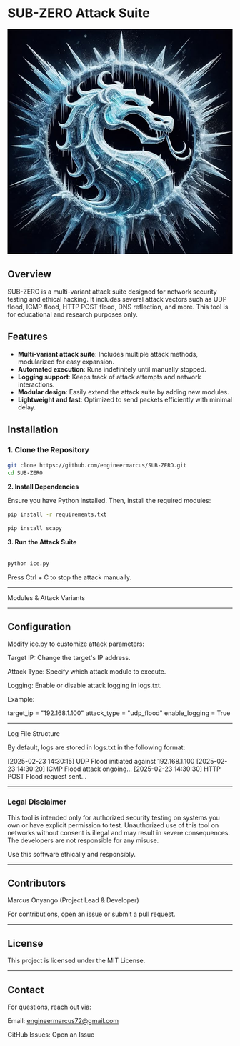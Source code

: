 # **SUB-ZERO Attack Suite**  


![SUB-ZERO Banner](thumbnails/sub.png)  
## **Overview**  
SUB-ZERO is a multi-variant attack suite designed for network security testing and ethical hacking. It includes several attack vectors such as UDP flood, ICMP flood, HTTP POST flood, DNS reflection, and more. This tool is for educational and research purposes only.

## **Features**  
- **Multi-variant attack suite**: Includes multiple attack methods, modularized for easy expansion.  
- **Automated execution**: Runs indefinitely until manually stopped.  
- **Logging support**: Keeps track of attack attempts and network interactions.  
- **Modular design**: Easily extend the attack suite by adding new modules.  
- **Lightweight and fast**: Optimized to send packets efficiently with minimal delay.  

## **Installation**  

### **1. Clone the Repository**  

```bash
git clone https://github.com/engineermarcus/SUB-ZERO.git
cd SUB-ZERO

```
**2. Install Dependencies**

Ensure you have Python installed. Then, install the required modules:

```bash
pip install -r requirements.txt
```

```sh
pip install scapy
```
**3. Run the Attack Suite**

```bash

python ice.py
```
Press Ctrl + C to stop the attack manually.


---

Modules & Attack Variants


---

## **Configuration**

Modify ice.py to customize attack parameters:

Target IP: Change the target's IP address.

Attack Type: Specify which attack module to execute.

Logging: Enable or disable attack logging in logs.txt.


Example:

target_ip = "192.168.1.100"
attack_type = "udp_flood"
enable_logging = True


---

Log File Structure

By default, logs are stored in logs.txt in the following format:

[2025-02-23 14:30:15] UDP Flood initiated against 192.168.1.100
[2025-02-23 14:30:20] ICMP Flood attack ongoing...
[2025-02-23 14:30:30] HTTP POST Flood request sent...


---

### **Legal Disclaimer**

This tool is intended only  for authorized  security testing on systems you own or have explicit permission to test. Unauthorized use of this tool on networks without consent is illegal and may result in severe consequences. The developers are not responsible for any misuse.

Use this software ethically and responsibly.


---

## **Contributors**

Marcus Onyango (Project Lead & Developer)




For contributions, open an issue or submit a pull request.


---

## **License**

This project is licensed under the MIT License.


---

## **Contact**

For questions, reach out via:

Email: engineermarcus72@gmail.com

GitHub Issues: Open an Issue




